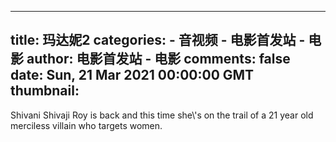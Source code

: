 
---
title: 玛达妮2
categories: 
    - 音视频
    - 电影首发站 - 电影
author: 电影首发站 - 电影
comments: false
date: Sun, 21 Mar 2021 00:00:00 GMT
thumbnail: 
---

<div>   
Shivani Shivaji Roy is back and this time she\'s on the trail of a 21 year old merciless villain who targets women.  
</div>
            